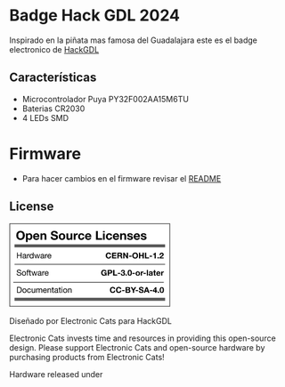 # Badge Hack GDL 2024
Inspirado en la piñata mas famosa del Guadalajara este es el badge electronico de [HackGDL](https://hackgdl.net/)

## Características

- Microcontrolador Puya PY32F002AA15M6TU
- Baterias CR2030
- 4 LEDs SMD

# Firmware
- Para hacer cambios en el firmware revisar el [README](https://github.com/ElectronicCats/Badge-HackGDL2024/tree/main/firmware#readme)

## License
<a>
  <img src="https://github.com/ElectronicCats/AjoloteBoard/raw/master/OpenSourceLicense.png" height="150" />
</a>

Diseñado por Electronic Cats para HackGDL

Electronic Cats invests time and resources in providing this open-source design. Please support Electronic Cats and open-source hardware by purchasing products from Electronic Cats!

Hardware released under 
